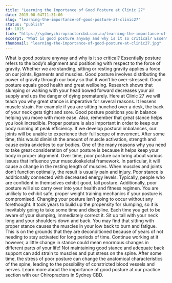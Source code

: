 ```yaml
---
title: "Learning the Importance of Good Posture at Clinic 27"
date: 2015-08-04T11:31:00
slug: "learning-the-importance-of-good-posture-at-clinic27"
status: "publish"
id: 1015
link: "https://sydneychiropractorcbd.com.au/learning-the-importance-of-good-posture-at-clinic27/"
excerpt: "What is good posture anyway and why is it so critical? Essentially posture refers to the body’s alignment and positioning with respect to the force of gravity. Whether we are standing, sitting or resting gravity applies a force on our joints, ligaments and muscles. Good posture involves distributing the power of gravity through our body [&hellip;]"
thumbnail: "learning-the-importance-of-good-posture-at-clinic27.jpg"
---
```


What is good posture anyway and why is it so critical? Essentially posture refers to the body’s alignment and positioning with respect to the force of gravity. Whether we are standing, sitting or resting gravity applies a force on our joints, ligaments and muscles. Good posture involves distributing the power of gravity through our body so that it won’t be over-stressed. Good posture equals good health and great wellbeing. Research shows that slumping or walking with your head bowed forward decreases your air supply and ups the danger of dying prematurely. Here at Clinic 27 we will teach you why great stance is imperative for several reasons. It lessens muscle strain. For example if you are sitting hunched over a desk, the back of your neck gets tight and sore. Good posture positions you in balance helping you move with more ease. Also, remember that great stance helps you look incredible. Proper posture is also important in order to keep our body running at peak efficiency. If we develop postural imbalances, our joints will be unable to experience their full scope of movement. After some time, this would diminish the amount of muscle activation, strength and cause extra anxieties to our bodies. One of the many reasons why you need to take great consideration of your posture is because it helps keep your body in proper alignment. Over time, poor posture can bring about various issues that influence your musculoskeletal framework. In particular, it will cause a change in the resting length of muscles. When muscles and joints don’t function optimally, the result is usually pain and injury. Poor stance is additionally connected with decreased energy levels. Typically, people who are confident in themselves exhibit good, tall posture. Additionally, poor posture will also carry over into your health and fitness regimen. You are unlikely to exhibit safe, proper weight training mechanics if your posture is compromised. Changing your posture isn’t going to occur without any forethought. It took years to build up the propensity for slumping, so it is inevitably going to take some time and discipline. Each time you get to be aware of your slumping, immediately correct it. Sit up tall with your neck long and your shoulders down and back. You may find that sitting with proper stance causes the muscles in your low back to burn and fatigue. This is on the grounds that they are deconditioned because of years of not needing to stay activated for long periods of time. Continue working at it however, a little change in stance could mean enormous changes in different parts of your life! Not maintaining good stance and adequate back support can add strain to muscles and put stress on the spine. After some time, the stress of poor posture can change the anatomical characteristics of the spine, leading to the possibility of constricted blood vessels and nerves. Learn more about the importance of good posture&nbsp;at our practice section with our&nbsp;Chiropractors in Sydney CBD.&nbsp;
